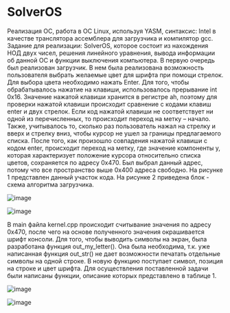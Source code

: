 # SolverOS
Реализация ОС, работа в ОС Linux, используя YASM, синтаксис: Intel в качестве транслятора ассемблера для загрузчика и компилятор gcc. Задание для реализации: SolverOS, которое состоит из нахождения НОД двух чисел, решения линейного уравнения, вывода информации об данной ОС и функции выключения компьютера.
В первую очередь был реализован загрузчик. В нем была реализована возможность пользователя выбрать желаемые цвет для шрифта при помощи стрелок. Для выбора цвета необходимо нажать Enter. Для того, чтобы обрабатывалось нажатие на клавиши, использовалось прерывание int 0x16. Значение нажатой клавиши хранится в регистре ah, поэтому для проверки нажатой клавиши происходит сравнение с кодами клавиш enter и двух стрелок. Если код нажатой клавиши не соответствует ни одной из перечисленных, то происходит переход на метку – начало. Также, учитывалось то, сколько раз пользователь нажал на стрелку и вверх и стрелку вниз, чтобы курсор не ушел за границы предлагаемого списка. После того, как произошло совпадения нажатой клавиши с кодом enter, происходит переход на метку, где значение компоненты у, которая характеризует положение курсора относительно списка цветов, сохраняется по адресу 0х470. Был выбрал данный адрес, потому что все пространство выше 0х400 адреса свободно. На рисунке 1 представлен данный участок кода. На рисунке 2 приведена блок - схема алгоритма загрузчика.

![image](https://github.com/Kattarinea/SolverOS/assets/65298723/b9c0ef00-da39-43f9-9fb3-afdb1d0d74bb)

![image](https://github.com/Kattarinea/SolverOS/assets/65298723/cac01c6b-da7f-448a-836c-b88fb349b7f0)

В main файла kernel.cpp происходит считывание значения по адресу 0х470, после чего на основе полученного значения окрашивается шрифт консоли. Для того, чтобы выводить символы на экран, была разработана функция out_my_letter(). Она была необходима, т.к. уже написанная функция out_str() не дает возможности печатать отдельные символы на одной строке. В новую функцию поступает символ, позиция на строке и цвет шрифта. 
Для осуществления поставленной задачи были написаны функции, описание которых представлено в таблице 1.

![image](https://github.com/Kattarinea/SolverOS/assets/65298723/da5167e0-ea2b-4cc7-882a-048fa9b91468)

![image](https://github.com/Kattarinea/SolverOS/assets/65298723/b4e4de82-302c-4f03-ab9b-7cf6d542130a)

